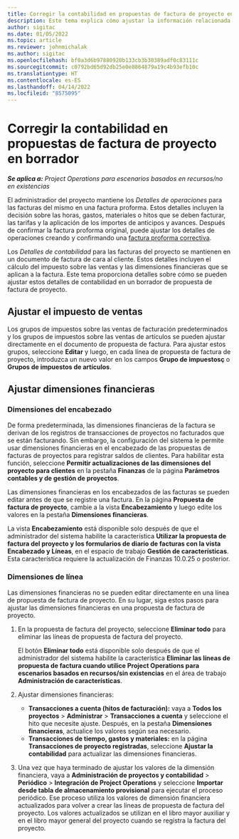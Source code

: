 ```yaml
---
title: Corregir la contabilidad en propuestas de factura de proyecto en borrador
description: Este tema explica cómo ajustar la información relacionada con la contabilidad en un borrador de propuesta de factura.
author: sigitac
ms.date: 01/05/2022
ms.topic: article
ms.reviewer: johnmichalak
ms.author: sigitac
ms.openlocfilehash: bf0a3d6b97880920b133cb3b30389adf0c83111c
ms.sourcegitcommit: c0792bd65d92db25e0e8864879a19c4b93efb10c
ms.translationtype: HT
ms.contentlocale: es-ES
ms.lasthandoff: 04/14/2022
ms.locfileid: "8575095"
---
```

# <a name="correct-the-accounting-on-draft-project-invoice-proposals"></a>Corregir la contabilidad en propuestas de factura de proyecto en borrador

_**Se aplica a:** Project Operations para escenarios basados en recursos/no en existencias_

El administradior del proyecto mantiene los *Detalles de operaciones* para las facturas del mismo en una factura proforma. Estos detalles incluyen la decisión sobre las horas, gastos, materiales o hitos que se deben facturar, las tarifas y la aplicación de los importes de anticipos y avances. Después de confirmar la factura proforma original, puede ajustar los detalles de operaciones creando y confirmando una [factura proforma correctiva](../proforma-invoicing/corrective-invoices.md).

Los *Detalles de contabilidad* para las facturas del proyecto se mantienen en un documento de factura de cara al cliente. Estos detalles incluyen el cálculo del impuesto sobre las ventas y las dimensiones financieras que se aplican a la factura. Este tema proporciona detalles sobre cómo se pueden ajustar estos detalles de contabilidad en un borrador de propuesta de factura de proyecto.

## <a name="adjust-sales-tax"></a>Ajustar el impuesto de ventas

Los grupos de impuestos sobre las ventas de facturación predeterminados y los grupos de impuestos sobre las ventas de artículos se pueden ajustar directamente en el documento de propuesta de factura. Para ajustar estos grupos, seleccione **Editar** y luego, en cada línea de propuesta de factura de proyecto, introduzca un nuevo valor en los campos **Grupo de impuestosç** o **Grupos de impuestos de artículos**.

## <a name="adjust-financial-dimensions"></a>Ajustar dimensiones financieras

### <a name="header-dimensions"></a>Dimensiones del encabezado

De forma predeterminada, las dimensiones financieras de la factura se derivan de los registros de transacciones de proyectos no facturados que se están facturando. Sin embargo, la configuración del sistema le permite usar dimensiones financieras en el encabezado de las propuestas de facturas de proyectos para registrar saldos de clientes. Para habilitar esta función, seleccione **Permitir actualizaciones de las dimensiones del proyecto para clientes** en la pestaña **Finanzas** de la página **Parámetros contables y de gestión de proyectos**.

Las dimensiones financieras en los encabezados de las facturas se pueden editar antes de que se registre una factura. En la página **Propuesta de factura de proyecto**, cambie a la vista **Encabezamiento** y luego edite los valores en la pestaña **Dimensiones financieras**.

La vista **Encabezamiento** está disponible solo después de que el administrador del sistema habilite la característica **Utilizar la propuesta de factura del proyecto y los formularios de diario de facturas con la vista Encabezado y Líneas**, en el espacio de trabajo **Gestión de características**. Esta característica requiere la actualización de Finanzas 10.0.25 o posterior.

### <a name="line-dimensions"></a>Dimensiones de línea

Las dimensiones financieras no se pueden editar directamente en una línea de propuesta de factura de proyecto. En su lugar, siga estos pasos para ajustar las dimensiones financieras en una propuesta de factura de proyecto.

1. En la propuesta de factura del proyecto, seleccione **Eliminar todo** para eliminar las líneas de propuesta de factura del proyecto.

    El botón **Eliminar todo** está disponible solo después de que el administrador del sistema habilite la característica **Eliminar las líneas de propuesta de factura cuando utilice Project Operations para escenarios basados en recursos/sin existencias** en el área de trabajo **Administración de características**.

2. Ajustar dimensiones financieras:

    - **Transacciones a cuenta (hitos de facturación):** vaya a **Todos los proyectos** \> **Administrar** \> **Transacciones a cuenta** y seleccione el hito que necesite ajuste. Después, en la pestaña **Dimensiones financieras**, actualice los valores según sea necesario.
    - **Transacciones de tiempo, gastos y materiales:** en la página **Transacciones de proyecto registradas**, seleccione **Ajustar la contabilidad** para actualizar las dimensiones financieras.

3. Una vez que haya terminado de ajustar los valores de la dimensión financiera, vaya a **Administración de proyectos y contabilidad** \> **Periódico** \> **Integración de Project Operations** y seleccione **Importar desde tabla de almacenamiento provisional** para ejecutar el proceso periódico. Ese proceso utiliza los valores de dimensión financiera actualizados para volver a crear las líneas de propuesta de factura del proyecto. Los valores actualizados se utilizan en el libro mayor auxiliar y en el libro mayor general del proyecto cuando se registra la factura del proyecto.

